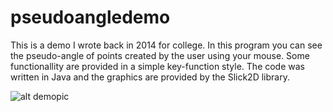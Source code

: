 # pseudoangledemo
This is a demo I wrote back in 2014 for college. In this program you can see the pseudo-angle of points created by the user using your mouse. Some functionallity are provided in a simple key-function style. The code was written in Java and the graphics are provided by the Slick2D library.

![alt demopic](http://i.imgur.com/kZCwmxf.png)
